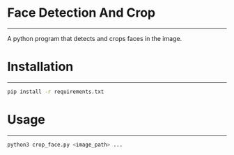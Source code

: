 # Face Detection And Crop

---

A python program that detects and crops faces in the image.

# Installation

---

```bash
pip install -r requirements.txt
```

# Usage

---

```bash
python3 crop_face.py <image_path> ...
```